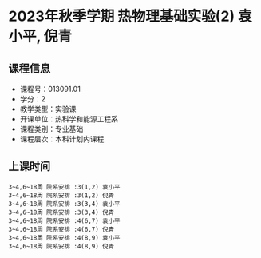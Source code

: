 # 2023年秋季学期 热物理基础实验(2) 袁小平, 倪青






## 课程信息

- 课程号：013091.01
- 学分：2
- 教学类型：实验课
- 开课单位：热科学和能源工程系
- 课程类别：专业基础
- 课程层次：本科计划内课程

## 上课时间

```
3~4,6~18周 院系安排 :3(1,2) 袁小平
3~4,6~18周 院系安排 :3(1,2) 倪青
3~4,6~18周 院系安排 :3(3,4) 袁小平
3~4,6~18周 院系安排 :3(3,4) 倪青
3~4,6~18周 院系安排 :4(6,7) 袁小平
3~4,6~18周 院系安排 :4(6,7) 倪青
3~4,6~18周 院系安排 :4(8,9) 袁小平
3~4,6~18周 院系安排 :4(8,9) 倪青
```

